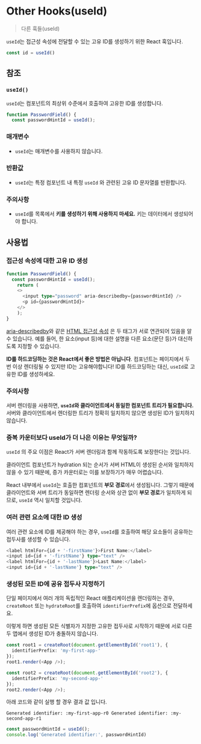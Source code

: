 # Other Hooks(useId)

> 다른 훅들(useId)

`useId`는 접근성 속성에 전달할 수 있는 고유 ID를 생성하기 위한 React 훅입니다.

```typescript
const id = useId()
```

## 참조

### **`useId()`**

`useId`는 컴포넌트의 최상위 수준에서 호출하여 고유한 ID를 생성합니다.

```typescript
function PasswordField() {
  const passwordHintId = useId();
```

### 매개변수

- `useId`는 매개변수를 사용하지 않습니다.

### 반환값

- `useId`는 특정 컴포넌트 내 특정 `useId` 와 관련된 고유 ID 문자열를 반환합니다.

### 주의사항

- `useId`를 목록에서 **키를 생성하기 위해 사용하지 마세요.** 키는 데이터에서 생성되어야 합니다.

## 사용법

### **접근성 속성에 대한 고유 ID 생성**

```typescript
function PasswordField() {
  const passwordHintId = useId();
	return (
	<>
	  <input type="password" aria-describedby={passwordHintId} />
	  <p id={passwordHintId}>
	</>
	);
}
```

[aria-describedby](https://developer.mozilla.org/en-US/docs/Web/Accessibility/ARIA/Attributes/aria-describedby)와 같은 [HTML 접근성 속성](https://developer.mozilla.org/ko/docs/Web/Accessibility/ARIA) 은 두 태그가 서로 연관되어 있음을 알 수 있습니다. 예를 들어, 한 요소(input 등)에 대한 설명을 다른 요소(문단 등)가 대신하도록 지정할 수 있습니다.

**ID를 하드코딩하는 것은 React에서 좋은 방법은 아닙니다**. 컴포넌트는 페이지에서 두 번 이상 렌더링될 수 있지만 ID는 고유해야합니다! ID를 하드코딩하는 대신, `useId`로 고유한 ID를 생성하세요.

### 주의사항

서버 렌더링을 사용하면, **`useId`와 클라이언트에서 동일한 컴포넌트 트리가 필요합니다.** 서버와 클라이언트에서 렌더링한 트리가 정확히 일치하지 않으면 생성된 ID가 일치하지 않습니다.

### **중복 카운터보다 useId가 더 나은 이유는 무엇일까?**

`useId` 의 주요 이점은 React가 서버 렌더링과 함께 작동하도록 보장한다는 것입니다.

클라이언트 컴포넌트가 hydration 되는 순서가 서버 HTML이 생성된 순서와 일치하지 않을 수 있기 때문에, 증가 카운터로는 이를 보장하기가 매우 어렵습니다.

React 내부에서 `useId`는 호출한 컴포넌트의 **부모 경로**에서 생성됩니다. 그렇기 때문에 클라이언트와 서버 트리가 동일하면 렌더링 순서와 상관 없이 **부모 경로**가 일치하게 되므로, `useId` 역시 일치할 것입니다.

### **여러 관련 요소에 대한 ID 생성**

여러 관련 요소에 ID를 제공해야 하는 경우, `useId`를 호출하여 해당 요소들이 공유하는 접두사를 생성할 수 있습니다.

```typescript
<label htmlFor={id + '-firstName'}>First Name:</label>
<input id={id + '-firstName'} type="text" />
<label htmlFor={id + '-lastName'}>Last Name:</label>
<input id={id + '-lastName'} type="text" />
```

### **생성된 모든 ID에 공유 접두사 지정하기**

단일 페이지에서 여러 개의 독립적인 React 애플리케이션을 렌더링하는 경우,  `createRoot` 또는 `hydrateRoot`를 호출하여 `identifierPrefix`에 옵션으로 전달하세요.

이렇게 하면 생성된 모든 식별자가 지정한 고유한 접두사로 시작하기 때문에 서로 다른 두 앱에서 생성된 ID가 충돌하지 않습니다.

```typescript
const root1 = createRoot(document.getElementById('root1'), {
  identifierPrefix: 'my-first-app-'
});
root1.render(<App />);

const root2 = createRoot(document.getElementById('root2'), {
  identifierPrefix: 'my-second-app-'
});
root2.render(<App />);
```

아래 코드와 같이 실행 할 경우 결과 값 입니다.

`Generated identifier: :my-first-app-r0
Generated identifier: :my-second-app-r1`

```typescript
const passwordHintId = useId();
console.log('Generated identifier:', passwordHintId)
```